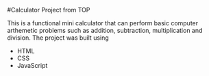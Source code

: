#Calculator Project from TOP

This is a functional mini calculator that can perform basic computer arthemetic problems such as addition, subtraction, multiplication and division.
The project was built using 
- HTML
- CSS 
- JavaScript


